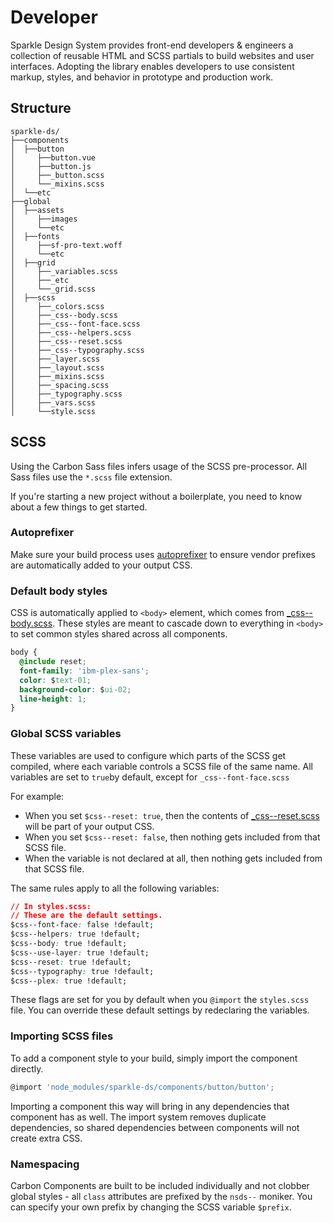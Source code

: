 # Developer

Sparkle Design System provides front-end developers & engineers a collection of reusable HTML and SCSS partials to build websites and user interfaces. Adopting the library enables developers to use consistent markup, styles, and behavior in prototype and production work.

## Structure

```text
sparkle-ds/
├──components
│  ├──button
│     ├──button.vue
│     ├──button.js
│     ├──_button.scss
│     └──_mixins.scss
│  └──etc
├──global
│  ├──assets
│     ├──images
│     └──etc
│  ├──fonts
│     ├──sf-pro-text.woff
│     └──etc
│  ├──grid
│     ├──_variables.scss
│     ├──_etc
│     └──_grid.scss
│  ├──scss
│     ├──_colors.scss
│     ├──_css--body.scss
│     ├──_css--font-face.scss
│     ├──_css--helpers.scss
│     ├──_css--reset.scss
│     ├──_css--typography.scss
│     ├──_layer.scss
│     ├──_layout.scss
│     ├──_mixins.scss
│     ├──_spacing.scss
│     ├──_typography.scss
│     ├──_vars.scss
│     └──style.scss
```

## SCSS

Using the Carbon Sass files infers usage of the SCSS pre-processor. All Sass files use the `*.scss` file extension.

If you're starting a new project without a boilerplate, you need to know about a few things to get started.

### **Autoprefixer**

Make sure your build process uses [autoprefixer](https://github.com/postcss/autoprefixer) to ensure vendor prefixes are automatically added to your output CSS.

### **Default body styles**

CSS is automatically applied to `<body>` element, which comes from [\_css--body.scss](https://github.com/carbon-design-system/carbon-components/blob/master/src/globals/scss/_css--body.scss). These styles are meant to cascade down to everything in `<body>` to set common styles shared across all components.

```css
body {
  @include reset;
  font-family: 'ibm-plex-sans';
  color: $text-01;
  background-color: $ui-02;
  line-height: 1;
}
```

### **Global SCSS variables**

These variables are used to configure which parts of the SCSS get compiled, where each variable controls a SCSS file of the same name. All variables are set to `true`by default, except for `_css--font-face.scss`

For example:

* When you set `$css--reset: true`, then the contents of [\_css--reset.scss](https://github.com/carbon-design-system/carbon-components/blob/master/src/globals/scss/_css--reset.scss) will be part of your output CSS.
* When you set `$css--reset: false`, then nothing gets included from that SCSS file.
* When the variable is not declared at all, then nothing gets included from that SCSS file.

The same rules apply to all the following variables:

```css
// In styles.scss:
// These are the default settings.
$css--font-face: false !default;
$css--helpers: true !default;
$css--body: true !default;
$css--use-layer: true !default;
$css--reset: true !default;
$css--typography: true !default;
$css--plex: true !default;
```

These flags are set for you by default when you `@import` the `styles.scss` file. You can override these default settings by redeclaring the variables.

### **Importing SCSS files**

To add a component style to your build, simply import the component directly.

```javascript
@import 'node_modules/sparkle-ds/components/button/button';
```

Importing a component this way will bring in any dependencies that component has as well. The import system removes duplicate dependencies, so shared dependencies between components will not create extra CSS.

### **Namespacing**

Carbon Components are built to be included individually and not clobber global styles - all `class` attributes are prefixed by the `nsds--` moniker. You can specify your own prefix by changing the SCSS variable `$prefix`.



